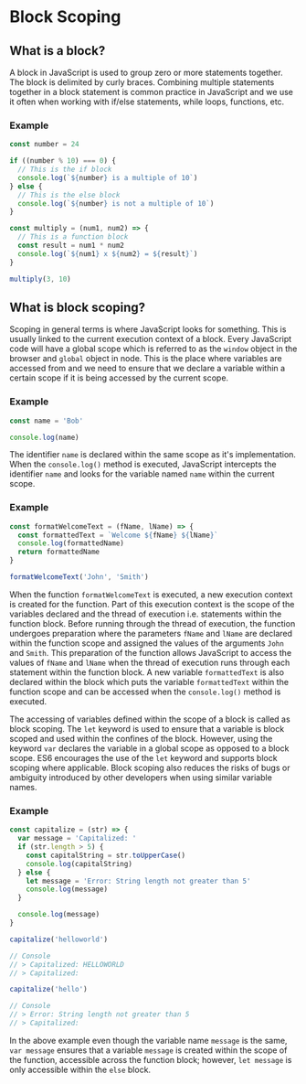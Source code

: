 # Block Scoping

## What is a block?

A block in JavaScript is used to group zero or more statements together. The block is delimited by curly braces. Combining multiple statements together in a block statement is common practice in JavaScript and we use it often when working with if/else statements, while loops, functions, etc.

### Example

```javascript
const number = 24

if ((number % 10) === 0) {
  // This is the if block
  console.log(`${number} is a multiple of 10`)
} else {
  // This is the else block
  console.log(`${number} is not a multiple of 10`)
}

const multiply = (num1, num2) => {
  // This is a function block
  const result = num1 * num2
  console.log(`${num1} x ${num2} = ${result}`)
}

multiply(3, 10)
```

## What is block scoping?

Scoping in general terms is where JavaScript looks for something. This is usually linked to the current execution context of a block. Every JavaScript code will have a global scope which is referred to as the `window` object in the browser and `global` object in node. This is the place where variables are accessed from and we need to ensure that we declare a variable within a certain scope if it is being accessed by the current scope. 

### Example

```javascript
const name = 'Bob'

console.log(name)
```

The identifier `name` is declared within the same scope as it's implementation. When the `console.log()` method is executed, JavaScript intercepts the identifier `name` and looks for the variable named `name` within the current scope.

### Example

```javascript
const formatWelcomeText = (fName, lName) => {
  const formattedText = `Welcome ${fName} ${lName}`
  console.log(formattedName)
  return formattedName
}

formatWelcomeText('John', 'Smith')
```

When the function `formatWelcomeText` is executed, a new execution context is created for the function. Part of this execution context is the scope of the variables declared and the thread of execution i.e. statements within the function block. Before running through the thread of execution, the function undergoes preparation where the parameters `fName` and `lName` are declared within the function scope and assigned the values of the arguments `John` and `Smith`. This preparation of the function allows JavaScript to access the values of `fName` and `lName` when the thread of execution runs through each statement within the function block. A new variable `formattedText` is also declared within the block which puts the variable `formattedText` within the function scope and can be accessed when the `console.log()` method is executed. 

The accessing of variables defined within the scope of a block is called as block scoping. The `let` keyword is used to ensure that a variable is block scoped and used within the confines of the block. However, using the keyword `var` declares the variable in a global scope as opposed to a block scope. ES6 encourages the use of the `let` keyword and supports block scoping where applicable. Block scoping also reduces the risks of bugs or ambiguity introduced by other developers when using similar variable names.

### Example

```javascript
const capitalize = (str) => {
  var message = 'Capitalized: '
  if (str.length > 5) {
    const capitalString = str.toUpperCase()
    console.log(capitalString)
  } else {
    let message = 'Error: String length not greater than 5'
    console.log(message)
  }

  console.log(message)
}

capitalize('helloworld')

// Console
// > Capitalized: HELLOWORLD
// > Capitalized: 

capitalize('hello')

// Console
// > Error: String length not greater than 5
// > Capitalized: 
```

In the above example even though the variable name `message` is the same, `var message` ensures that a variable `message` is created within the scope of the function, accessible across the function block; however, `let message` is only accessible within the `else` block.